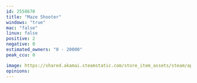 ```yaml
---
id: 2558670
title: "Maze Shooter"
windows: "true"
mac: "false"
linux: false
positive: 2
negative: 0
estimated_owners: "0 - 20000"
peak_ccu: 0

image: https://shared.akamai.steamstatic.com/store_item_assets/steam/apps/2558670/header.jpg?t=1704162814
opinions:
---
```


